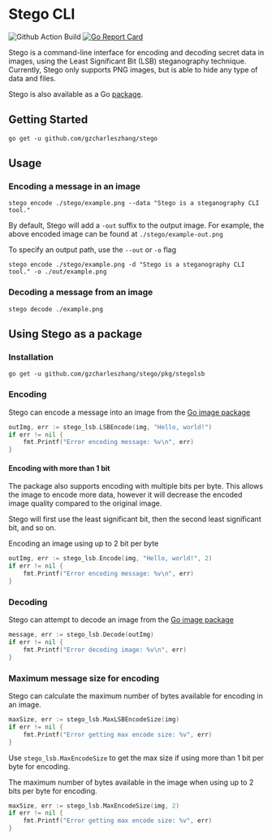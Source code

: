 # Stego CLI

![Github Action Build](https://github.com/gzcharleszhang/stego/workflows/Build/badge.svg)
[![Go Report Card](https://goreportcard.com/badge/github.com/gzcharleszhang/stego)](https://goreportcard.com/report/github.com/gzcharleszhang/stego)

Stego is a command-line interface for encoding and decoding secret data in images,
using the Least Significant Bit (LSB) steganography technique. Currently, Stego only supports PNG images,
but is able to hide any type of data and files.

Stego is also available as a Go [package](#Using-Stego-as-a-package).

## Getting Started
```shell
go get -u github.com/gzcharleszhang/stego
```

## Usage

### Encoding a message in an image
```shell
stego encode ./stego/example.png --data "Stego is a steganography CLI tool."
```
By default, Stego will add a `-out` suffix to the output image. For example, the above encoded image
can be found at `./stego/example-out.png`

To specify an output path, use the `--out` or `-o` flag
```shell
stego encode ./stego/example.png -d "Stego is a steganography CLI tool." -o ./out/example.png
```

### Decoding a message from an image
```shell
stego decode ./example.png
```

## Using Stego as a package
### Installation
```shell
go get -u github.com/gzcharleszhang/stego/pkg/stegolsb
```

### Encoding
Stego can encode a message into an image from the [Go image package](https://golang.org/pkg/image/)

```go
outImg, err := stego_lsb.LSBEncode(img, "Hello, world!")
if err != nil {
    fmt.Printf("Error encoding message: %v\n", err)
}
```

#### Encoding with more than 1 bit
The package also supports encoding with multiple bits per byte.
This allows the image to encode more data, however it will decrease
the encoded image quality compared to the original image.

Stego will first use the least significant bit, then the second
least significant bit, and so on.

Encoding an image using up to 2 bit per byte
```go
outImg, err := stego_lsb.Encode(img, "Hello, world!", 2)
if err != nil {
    fmt.Printf("Error encoding message: %v\n", err)
}
```

### Decoding
Stego can attempt to decode an image from the [Go image package](https://golang.org/pkg/image/)

```go
message, err := stego_lsb.Decode(outImg)
if err != nil {
    fmt.Printf("Error decoding image: %v\n", err)
}
```

### Maximum message size for encoding
Stego can calculate the maximum number of bytes available for
encoding in an image.

```go
maxSize, err := stego_lsb.MaxLSBEncodeSize(img)
if err != nil {
    fmt.Printf("Error getting max encode size: %v", err)
}
```

Use `stego_lsb.MaxEncodeSize` to get the max size if using
more than 1 bit per byte for encoding.

The maximum number of bytes available in the image
when using up to 2 bits per byte for encoding.
```go
maxSize, err := stego_lsb.MaxEncodeSize(img, 2)
if err != nil {
    fmt.Printf("Error getting max encode size: %v", err)
}
```
